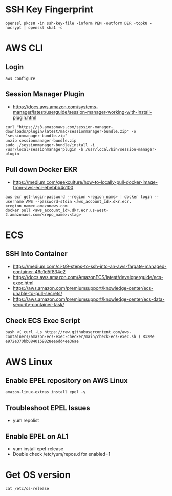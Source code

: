 # SSH Key Fingerprint
```openssl pkcs8 -in ssh-key-file -inform PEM -outform DER -topk8 -nocrypt | openssl sha1 -c```

# AWS CLI
## Login
```aws configure```
## Session Manager Plugin
* https://docs.aws.amazon.com/systems-manager/latest/userguide/session-manager-working-with-install-plugin.html
```
curl "https://s3.amazonaws.com/session-manager-downloads/plugin/latest/mac/sessionmanager-bundle.zip" -o "sessionmanager-bundle.zip"
unzip sessionmanager-bundle.zip
sudo ./sessionmanager-bundle/install -i /usr/local/sessionmanagerplugin -b /usr/local/bin/session-manager-plugin
```

## Pull down Docker EKR
* https://medium.com/geekculture/how-to-locally-pull-docker-image-from-aws-ecr-ebebbb4c100
```
aws ecr get-login-password --region <region_name> | docker login --username AWS --password-stdin <aws_account_id>.dkr.ecr.<region_name>.amazonaws.com
docker pull <aws_account_id>.dkr.ecr.us-west-2.amazonaws.com/<repo_name>:<tag>
```

# ECS
## SSH Into Container
* https://medium.com/ci-t/9-steps-to-ssh-into-an-aws-fargate-managed-container-46c1d5f834e2
* https://docs.aws.amazon.com/AmazonECS/latest/developerguide/ecs-exec.html
* https://aws.amazon.com/premiumsupport/knowledge-center/ecs-unable-to-pull-secrets/
* https://aws.amazon.com/premiumsupport/knowledge-center/ecs-data-security-container-task/

## Check ECS Exec Script
```
bash <( curl -Ls https://raw.githubusercontent.com/aws-containers/amazon-ecs-exec-checker/main/check-ecs-exec.sh ) Rx2Me e972e370bb0840159828ee6dd4ee36ae
```


# AWS Linux
## Enable EPEL repository on AWS Linux
```amazon-linux-extras install epel -y```

## Troubleshoot EPEL Issues
* yum repolist

## Enable EPEL on AL1 
* yum install epel-release
* Double check /etc/yum/repos.d for enabled=1

# Get OS version
```cat /etc/os-release```